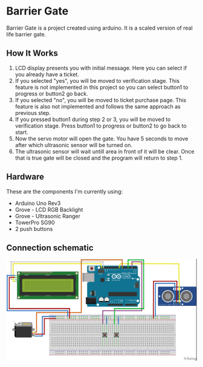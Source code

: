 # Barrier Gate

Barrier Gate is a project created using arduino. It is a scaled version of real life barrier gate.

## How It Works

1. LCD display presents you with initial message. Here you can select if you already have a ticket.
2. If you selected "yes", you will be moved to verification stage. This feature is not implemented in this project so you can select button1 to progress or button2 go back.
3. If you selected "no", you will be moved to ticket purchase page. This feature is also not implemented and follows the same approach as previous step.
4. If you pressed button1 during step 2 or 3, you will be moved to verification stage. Press button1 to progress or button2 to go back to start.
5. Now the servo motor will open the gate. You have 5 seconds to move after which ultrasonic sensor will be turned on.
6. The ultrasonic sensor will wait untill area in front of it will be clear. Once that is true gate will be closed and the program will return to step 1.

## Hardware

These are the components I'm currently using:

- Arduino Uno Rev3
- Grove - LCD RGB Backlight
- Grove - Ultrasonic Ranger
- TowerPro SG90
- 2 push buttons

## Connection schematic

![SCHEMATIC !](barrier-gate.jpg)
